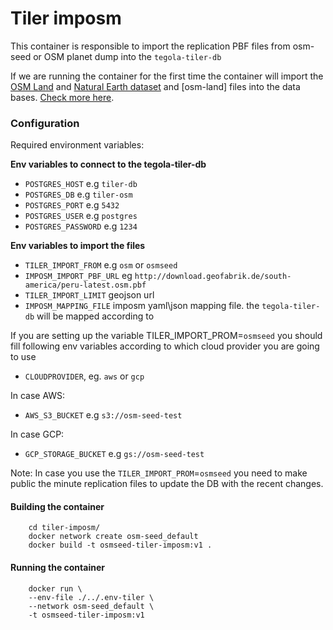 # Tiler imposm

This container is responsible to import the replication PBF files from osm-seed or OSM planet dump into the `tegola-tiler-db`

If we are running the container for the first time the container will import the [OSM Land](http://data.openstreetmapdata.com/land-polygons-split-3857.zip) and [Natural Earth dataset](http://nacis.org/initiatives/natural-earth) and [osm-land] files into the data bases. [Check more here](https://github.com/go-spatial/tegola-osm#import-the-osm-land-and-natural-earth-dataset-requires-gdal-natural-earth-can-be-skipped-if-youre-only-interested-in-osm).



### Configuration

Required environment variables:

 **Env variables to connect to the tegola-tiler-db**

- `POSTGRES_HOST` e.g `tiler-db`
- `POSTGRES_DB` e.g `tiler-osm`
- `POSTGRES_PORT` e.g `5432`
- `POSTGRES_USER` e.g `postgres`
- `POSTGRES_PASSWORD` e.g `1234`

 **Env variables to  import the files**

- `TILER_IMPORT_FROM` e.g `osm` or `osmseed`
- `IMPOSM_IMPORT_PBF_URL` eg `http://download.geofabrik.de/south-america/peru-latest.osm.pbf`
- `TILER_IMPORT_LIMIT` geojson url
- `IMPOSM_MAPPING_FILE` imposm yaml\json mapping file. the `tegola-tiler-db` will be mapped according to



If you are setting up the variable TILER_IMPORT_PROM=`osmseed` you should fill following env variables according to which cloud provider you are going to use

- `CLOUDPROVIDER`, eg. `aws` or `gcp`

In case AWS:

- `AWS_S3_BUCKET` e.g `s3://osm-seed-test`

In case GCP:

- `GCP_STORAGE_BUCKET` e.g `gs://osm-seed-test`

Note: In case you use the `TILER_IMPORT_PROM`=`osmseed` you need to make public the minute replication files to update the DB with the recent changes.


#### Building the container

```
    cd tiler-imposm/
    docker network create osm-seed_default
    docker build -t osmseed-tiler-imposm:v1 .
```

#### Running the container

```
    docker run \
    --env-file ./../.env-tiler \
    --network osm-seed_default \
    -t osmseed-tiler-imposm:v1  
```